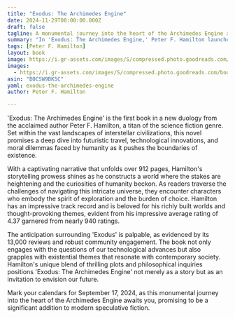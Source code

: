 ```yaml
---
title: "Exodus: The Archimedes Engine"
date: 2024-11-29T08:00:00.000Z
draft: false
tagline: A monumental journey into the heart of the Archimedes Engine awaits you.
summary: "In 'Exodus: The Archimedes Engine,' Peter F. Hamilton launches readers into an expansive universe filled with intricate plots, compelling characters, and the grand ideals of exploration and discovery. The novel combines Hamilton's innovative storytelling style with themes of ambition, resilience, and the quest for a better future."
tags: [Peter F. Hamilton]
layout: book
image: https://i.gr-assets.com/images/S/compressed.photo.goodreads.com/books/1707575188l/205774097._SX98_.jpg
images: 
  - https://i.gr-assets.com/images/S/compressed.photo.goodreads.com/books/1707575188l/205774097._SX98_.jpg
asin: "B0CSW9BK5C"
yaml: exodus-the-archimedes-engine
author: Peter F. Hamilton

---
```


'Exodus: The Archimedes Engine' is the first book in a new duology from the acclaimed author Peter F. Hamilton, a titan of the science fiction genre. Set within the vast landscapes of interstellar civilizations, this novel promises a deep dive into futuristic travel, technological innovations, and moral dilemmas faced by humanity as it pushes the boundaries of existence. 

With a captivating narrative that unfolds over 912 pages, Hamilton's storytelling prowess shines as he constructs a world where the stakes are heightening and the curiosities of humanity beckon. As readers traverse the challenges of navigating this intricate universe, they encounter characters who embody the spirit of exploration and the burden of choice. Hamilton has an impressive track record and is beloved for his richly built worlds and thought-provoking themes, evident from his impressive average rating of 4.37 garnered from nearly 940 ratings.

The anticipation surrounding 'Exodus' is palpable, as evidenced by its 13,000 reviews and robust community engagement. The book not only engages with the questions of our technological advances but also grapples with existential themes that resonate with contemporary society. Hamilton's unique blend of thrilling plots and philosophical inquiries positions 'Exodus: The Archimedes Engine' not merely as a story but as an invitation to envision our future. 

Mark your calendars for September 17, 2024, as this monumental journey into the heart of the Archimedes Engine awaits you, promising to be a significant addition to modern speculative fiction.
